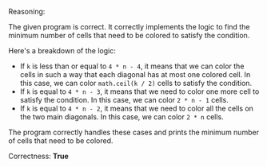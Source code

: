 Reasoning:

The given program is correct. It correctly implements the logic to find the minimum number of cells that need to be colored to satisfy the condition.

Here's a breakdown of the logic:

* If `k` is less than or equal to `4 * n - 4`, it means that we can color the cells in such a way that each diagonal has at most one colored cell. In this case, we can color `math.ceil(k / 2)` cells to satisfy the condition.
* If `k` is equal to `4 * n - 3`, it means that we need to color one more cell to satisfy the condition. In this case, we can color `2 * n - 1` cells.
* If `k` is equal to `4 * n - 2`, it means that we need to color all the cells on the two main diagonals. In this case, we can color `2 * n` cells.

The program correctly handles these cases and prints the minimum number of cells that need to be colored.

Correctness: **True**